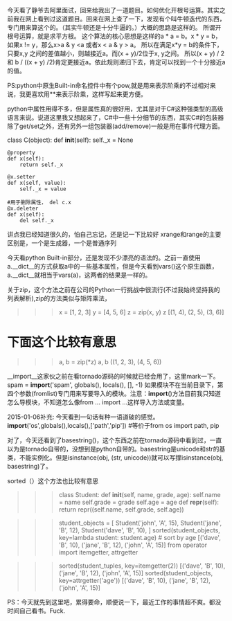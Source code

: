 今天看了静爷去阿里面试，回来给我出了一道题目。如何优化开根号运算。其实之前我在网上看到过这道题目。回来在网上查了一下，发现有个叫牛顿迭代的东西，专门用来算这个的。（其实牛顿还是十分牛逼的。）大概的思路是这样的。
所谓开根号运算，就是求平方根。 
这个算法的核心思想是这样的a * a = b。x * y = b，如果x != y，那么x>a & y <a 或者x < a &  y > a。
所以在满足x*y = b的条件下，只要x,y 之间的差值越小，则越接近a。而(x + y)/2位于x, y之间。
所以(x + y) / 2 和 b / ((x + y) /2)肯定更接近a。依此规则递归下去，肯定可以找到一个十分接近a的值。

PS:python中原生Built-in命名控件中有个pow,就是用来表示阶乘的不过相对来说，我更喜欢用**来表示阶乘，这样写起来更方便。

python中属性用得不多，但是属性真的很好用，尤其是对于C#这种强类型的高级语言来说。说道这里我又想起来了，C#中一些十分细节的东西，其实C#的包装器除了get/set之外，还有另外一组包装器(add/remove)一般是用在事件代理方面。

class C(object):
    def __init__(self):
        self._x = None
       
    @property
    def x(self):
        return self._x
    
    @x.setter
    def x(self, value):
        self._x = value
        
    #用于删除属性， del c.x
    @x.deleter
    def x(self):
        del self._x
        
讲点我已经知道很久的，怕自己忘记，还是记一下比较好
xrange和range的主要区别是，一个是生成器，一个是普通序列

今天看python Built-in部分，还是发现不少漂亮的语法的。之前一直使用a.__dict__的方式获取a中的一些基本属性，但是今天看到vars()这个原生函数，a.__dict__就相当于vars(a)，这两者的结果是一样的。

关于zip，这个方法之前在公司的Python一行挑战中很流行(不过我始终坚持我的列表解析),zip的方法类似与矩阵乘法，
>>> x = [1, 2, 3]
>>> y = [4, 5, 6]
>>> z = zip(x, y)
>>> z
[(1, 4), (2, 5), (3, 6)]
# 下面这个比较有意思
>>> a, b = zip(*z)
>>> a, b
((1, 2, 3), (4, 5, 6))


__import__这家伙之前在看tornado源码的时候就已经会用了，这里mark一下。
spam = __import__('spam', globals(), locals(), [], -1)
如果模块不在当前目录下，第四个参数(fromlist)专门用来写要导入的模块。注意：__import__()方法目前我只知道怎么导模块，不知道怎么像from ... import ...这样导入方法或变量。

2015-01-06补充: 今天看到一句话有种一语道破的感觉。__import__('os',globals(),locals(),['path','pip'])  #等价于from os import path, pip

对了，今天还看到了basestring()，这个东西之前在tornado源码中看到过，一直以为是tornado自带的，没想到是python自带的。basestring是unicode和str的基类，不能实例化。但是isinstance(obj, (str, unicode))就可以写撑isinstance(obj, basestring)了。

sorted（）这个方法也比较有意思
>>> class Student:
        def __init__(self, name, grade, age):
                self.name = name
                self.grade = grade
                self.age = age
        def __repr__(self):
                return repr((self.name, self.grade, self.age))

>>> student_objects = [
        Student('john', 'A', 15),
        Student('jane', 'B', 12),
        Student('dave', 'B', 10),
]
>>> sorted(student_objects, key=lambda student: student.age)   # sort by age
[('dave', 'B', 10), ('jane', 'B', 12), ('john', 'A', 15)]
>>> from operator import itemgetter, attrgetter

>>> sorted(student_tuples, key=itemgetter(2))
[('dave', 'B', 10), ('jane', 'B', 12), ('john', 'A', 15)]
>>> sorted(student_objects, key=attrgetter('age'))
[('dave', 'B', 10), ('jane', 'B', 12), ('john', 'A', 15)]


PS：今天就先到这里吧，累得要命，顺便说一下，最近工作的事情超不爽。都没时间自己看书。Fuck.
